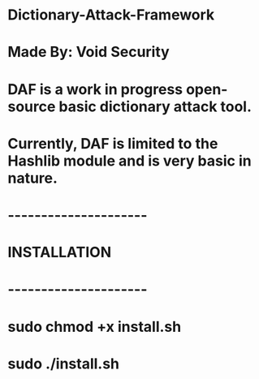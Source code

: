 # Dictionary-Attack-Framework
# Made By: Void Security
#
# DAF is a work in progress open-source basic dictionary attack tool.
# Currently, DAF is limited to the Hashlib module and is very basic in nature.
#
#  ---------------------
#     INSTALLATION      
#  ---------------------
#
# sudo chmod +x install.sh
# sudo ./install.sh
